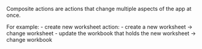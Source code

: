 Composite actions are actions that change multiple aspects of the app at once.

For example:
    - create new worksheet action:
        - create a new worksheet -> change worksheet
        - update the workbook that holds the new worksheet -> change workbook

